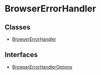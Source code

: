 # BrowserErrorHandler

## Classes

- [BrowserErrorHandler](classes/BrowserErrorHandler.md)

## Interfaces

- [BrowserErrorHandlerOptions](interfaces/BrowserErrorHandlerOptions.md)
